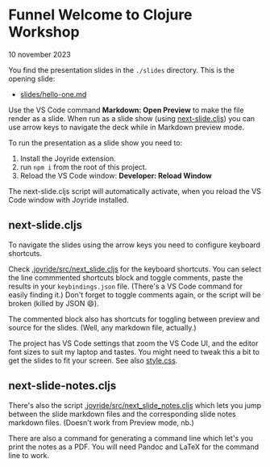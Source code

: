 # Funnel Welcome to Clojure Workshop

10 november 2023

You find the presentation slides in the `./slides` directory. This is the opening slide:
* [slides/hello-one.md](slides/hello-one.md)

Use the VS Code command **Markdown: Open Preview** to make the file render as a slide. When run as a slide show (using [next-slide.cljs](.joyride/src/next_slide.cljs)) you can use arrow keys to navigate the deck while in Markdown preview mode.

To run the presentation as a slide show you need to:

1. Install the Joyride extension.
2. run `npm i` from the root of this project.
3. Reload the VS Code window: **Developer: Reload Window**

The next-slide.cljs script will automatically activate, when you reload the VS Code window with Joyride installed.

## next-slide.cljs

To navigate the slides using the arrow keys you need to configure keyboard shortcuts. 

Check [.joyride/src/next_slide.cljs](.joyride/src/next_slide.cljs) for the keyboard shortcuts. You can select the line commmented shortcuts block and toggle comments, paste the results in your `keybindings.json` file. (There's a VS Code command for easily finding it.) Don't forget to toggle comments again, or the script will be broken (killed by JSON 😄).

The commented block also has shortcuts for toggling between preview and source for the slides. (Well, any markdown file, actually.)

The project has VS Code settings that zoom the VS Code UI, and the editor font sizes to suit my laptop and tastes. You might need to tweak this a bit to get the slides to fit your screen. See also [style.css](./style.css).

## next-slide-notes.cljs

There's also the script [.joyride/src/next_slide_notes.cljs](.joyride/src/next_slide_notes.cljs) which lets you jump between the slide markdown files and the corresponding slide notes markdown files. (Doesn't work from Preview mode, nb.)

There are also a command for generating a command line which let's you print the notes as a PDF. You will need Pandoc and LaTeX for the command line to work.
